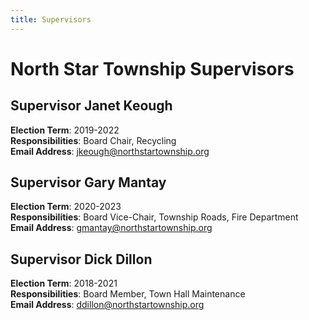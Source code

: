 ```yaml
---
title: Supervisors
---
```


# North Star Township Supervisors

## Supervisor Janet Keough
**Election Term**: 2019-2022<br>
**Responsibilities**: 
Board Chair, Recycling<br>
**Email Address**: [jkeough@northstartownship.org](mailto:jkeough@northstartownship.org) 

## Supervisor Gary Mantay
**Election Term**: 2020-2023<br>
**Responsibilities**: 
Board Vice-Chair, Township Roads, Fire Department<br>
**Email Address**: [gmantay@northstartownship.org](mailto:gmantay@northstartownship.org) 

## Supervisor Dick Dillon
**Election Term**: 2018-2021<br>
**Responsibilities**: 
Board Member, Town Hall Maintenance<br>
**Email Address**: [ddillon@northstartownship.org](mailto:ddillon@northstartownship.org) 

